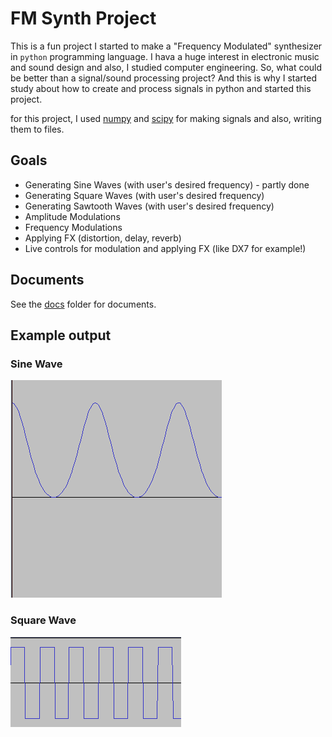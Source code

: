 # FM Synth Project 
This is a fun project I started to make a "Frequency Modulated" synthesizer in `python` programming language. I hava a huge interest in electronic music and sound design and also, I studied computer engineering. So, what could be better than a signal/sound processing project? And this is why I started study about how to create and process signals in python and started this project. 

for this project, I used [numpy](http://numpy.org) and [scipy](http://scipy.org) for making signals and also, writing them to files. 

## Goals 
* Generating Sine Waves (with user's desired frequency) - partly done
* Generating Square Waves (with user's desired frequency)
* Generating Sawtooth Waves (with user's desired frequency)
* Amplitude Modulations 
* Frequency Modulations 
* Applying FX (distortion, delay, reverb)
* Live controls for modulation and applying FX (like DX7 for example!)

## Documents 
See the [docs](./docs) folder for documents. 

## Example output

### Sine Wave

![Sine Wave - A - 440Hz](./sineWave.png)

### Square Wave

![Square Wave - A - 440Hz](./squareWave.png)